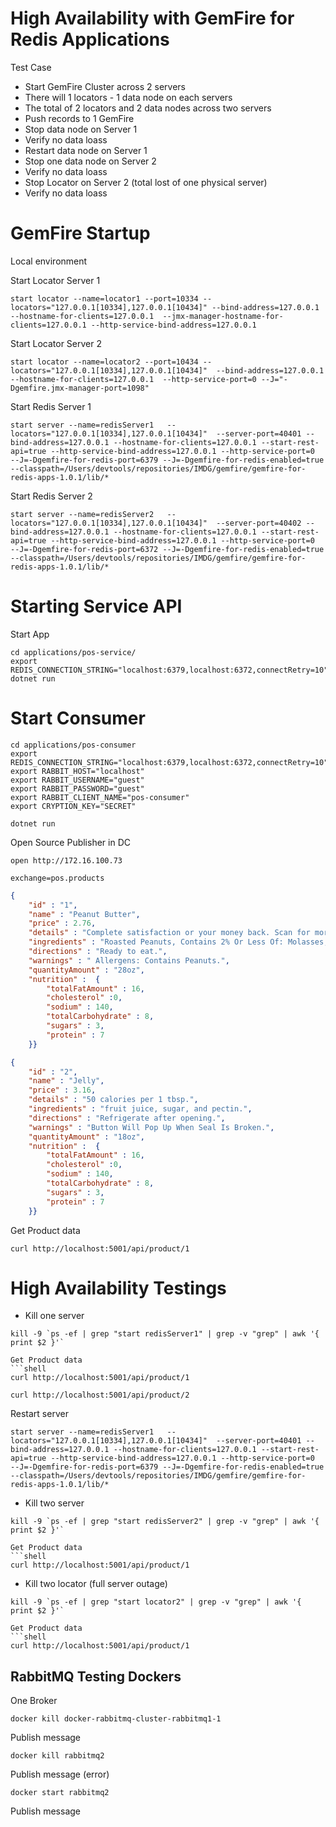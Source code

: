 

# High Availability with GemFire for Redis Applications

Test Case

- Start GemFire Cluster across 2 servers
- There will 1 locators - 1 data node on each servers
- The total of 2 locators and 2 data nodes across two servers
- Push records to 1 GemFire
- Stop data node on Server 1
- Verify no data loass
- Restart data node on Server 1
- Stop one data node on Server 2
- Verify no data loass
- Stop Locator on Server 2 (total lost of one physical server)
- Verify no data loass

# GemFire Startup

Local environment

Start Locator Server 1

```shell
start locator --name=locator1 --port=10334 --locators="127.0.0.1[10334],127.0.0.1[10434]" --bind-address=127.0.0.1 --hostname-for-clients=127.0.0.1  --jmx-manager-hostname-for-clients=127.0.0.1 --http-service-bind-address=127.0.0.1
```


Start Locator Server 2


```shell
start locator --name=locator2 --port=10434 --locators="127.0.0.1[10334],127.0.0.1[10434]"  --bind-address=127.0.0.1 --hostname-for-clients=127.0.0.1  --http-service-port=0 --J="-Dgemfire.jmx-manager-port=1098"
```


Start Redis Server 1

```shell
start server --name=redisServer1   --locators="127.0.0.1[10334],127.0.0.1[10434]"  --server-port=40401 --bind-address=127.0.0.1 --hostname-for-clients=127.0.0.1 --start-rest-api=true --http-service-bind-address=127.0.0.1 --http-service-port=0  --J=-Dgemfire-for-redis-port=6379 --J=-Dgemfire-for-redis-enabled=true --classpath=/Users/devtools/repositories/IMDG/gemfire/gemfire-for-redis-apps-1.0.1/lib/*
```


Start Redis Server 2

```shell
start server --name=redisServer2   --locators="127.0.0.1[10334],127.0.0.1[10434]"  --server-port=40402 --bind-address=127.0.0.1 --hostname-for-clients=127.0.0.1 --start-rest-api=true --http-service-bind-address=127.0.0.1 --http-service-port=0  --J=-Dgemfire-for-redis-port=6372 --J=-Dgemfire-for-redis-enabled=true  --classpath=/Users/devtools/repositories/IMDG/gemfire/gemfire-for-redis-apps-1.0.1/lib/*
```

# Starting Service API

Start App

```shell
cd applications/pos-service/
export REDIS_CONNECTION_STRING="localhost:6379,localhost:6372,connectRetry=10"
dotnet run
```

# Start Consumer


```shell
cd applications/pos-consumer
export REDIS_CONNECTION_STRING="localhost:6379,localhost:6372,connectRetry=10"
export RABBIT_HOST="localhost"
export RABBIT_USERNAME="guest"
export RABBIT_PASSWORD="guest"
export RABBIT_CLIENT_NAME="pos-consumer"
export CRYPTION_KEY="SECRET"

dotnet run
```


Open Source Publisher in DC

```shell
open http://172.16.100.73
```

```properties
exchange=pos.products
```

```json
{ 
    "id" : "1", 
    "name" : "Peanut Butter", 
    "price" : 2.76, 
    "details" : "Complete satisfaction or your money back. Scan for more food information.", 
    "ingredients" : "Roasted Peanuts, Contains 2% Or Less Of: Molasses, Fully Hydrogenated Vegetable Oils (Rapeseed And Soybean), Mono And Diglycerides, Salt.", 
    "directions" : "Ready to eat.", 
    "warnings" : " Allergens: Contains Peanuts.", 
    "quantityAmount" : "28oz", 
    "nutrition" :  {
        "totalFatAmount" : 16,
        "cholesterol" :0,
        "sodium" : 140,
        "totalCarbohydrate" : 8,
        "sugars" : 3,
        "protein" : 7
    }}
```


```json
{ 
    "id" : "2", 
    "name" : "Jelly", 
    "price" : 3.16, 
    "details" : "50 calories per 1 tbsp.", 
    "ingredients" : "fruit juice, sugar, and pectin.", 
    "directions" : "Refrigerate after opening.", 
    "warnings" : "Button Will Pop Up When Seal Is Broken.", 
    "quantityAmount" : "18oz", 
    "nutrition" :  {
        "totalFatAmount" : 16,
        "cholesterol" :0,
        "sodium" : 140,
        "totalCarbohydrate" : 8,
        "sugars" : 3,
        "protein" : 7
    }}
```

Get Product data
```shell
curl http://localhost:5001/api/product/1
```

# High Availability Testings



- Kill one server
```shell
kill -9 `ps -ef | grep "start redisServer1" | grep -v "grep" | awk '{ print $2 }'`

Get Product data
```shell
curl http://localhost:5001/api/product/1
```

```shell
curl http://localhost:5001/api/product/2
```



Restart server

```shell
start server --name=redisServer1   --locators="127.0.0.1[10334],127.0.0.1[10434]"  --server-port=40401 --bind-address=127.0.0.1 --hostname-for-clients=127.0.0.1 --start-rest-api=true --http-service-bind-address=127.0.0.1 --http-service-port=0  --J=-Dgemfire-for-redis-port=6379 --J=-Dgemfire-for-redis-enabled=true --classpath=/Users/devtools/repositories/IMDG/gemfire/gemfire-for-redis-apps-1.0.1/lib/*
```

- Kill two server
```shell
kill -9 `ps -ef | grep "start redisServer2" | grep -v "grep" | awk '{ print $2 }'`

Get Product data
```shell
curl http://localhost:5001/api/product/1
```


- Kill two locator (full server outage)

```shell
kill -9 `ps -ef | grep "start locator2" | grep -v "grep" | awk '{ print $2 }'`

Get Product data
```shell
curl http://localhost:5001/api/product/1
```


## RabbitMQ Testing Dockers


One Broker

```shell
docker kill docker-rabbitmq-cluster-rabbitmq1-1
```


Publish message

```shell
docker kill rabbitmq2
```

Publish message (error)

```shell
docker start rabbitmq2
```

Publish message